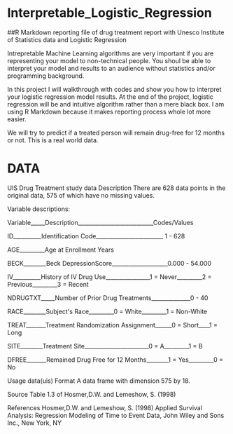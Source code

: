 # Interpretable_Logistic_Regression
##R Markdown reporting file of drug treatment report with Unesco Institute of Statistics data and Logistic Regression

  Intrepretable Machine Learning algorithms are very important if you are representing your model to non-technical people. You shoul be able to interpret your model and results to an audience without statistics and/or programming background.

  In this project I will walkthrough with codes and show you how to interpret your logistic regression model results. At the end of the project, logistic regression will be and intuitive algorithm rather than a mere black box. I am using R Markdown because it makes reporting process whole lot more easier.

  We will try to predict if a treated person will remain drug-free for 12 months or not. This is a real world data.
  
# DATA
UIS Drug Treatment study data
Description
There are 628 data points in the original data, 575 of which have no missing values.

Variable descriptions:

Variable_____Description___________________________Codes/Values

ID__________Identification Code________________________ 1 - 628

AGE_________Age at Enrollment	Years

BECK________Beck DepressionScore____________________0.000 - 54.000

IV__________History of IV Drug Use________________1 = Never_________2 = Previous_________3 = Recent

NDRUGTXT_____Number of Prior Drug Treatments______________0 - 40

RACE________Subject's Race_________0 = White_________1 = Non-White

TREAT_______Treatment Randomization Assignment______0 = Short____1 = Long

SITE________Treatment Site_______________________0 = A_________1 = B

DFREE_______Remained Drug Free for 12 Months________1 = Yes_________0 = No

Usage
data(uis)
Format
A data frame with dimension 575 by 18.

Source
Table 1.3 of Hosmer,D.W. and Lemeshow, S. (1998)

References
Hosmer,D.W. and Lemeshow, S. (1998) Applied Survival Analysis: Regression Modeling of Time to Event Data, John Wiley and Sons Inc., New York, NY
